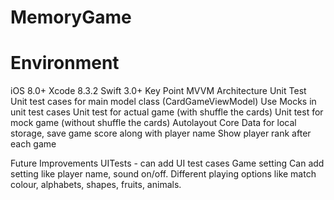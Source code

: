 # MemoryGame

# Environment
iOS 8.0+
Xcode 8.3.2
Swift 3.0+
Key Point
MVVM Architecture
Unit Test
Unit test cases for main model class (CardGameViewModel)
Use Mocks in unit test cases
Unit test for actual game (with shuffle the cards)
Unit test for mock game (without shuffle the cards)
Autolayout
Core Data for local storage, save game score along with player name
Show player rank after each game

Future Improvements
UITests - can add UI test cases 
Game setting 
Can add setting like player name, sound on/off.
Different playing options like match colour, alphabets, shapes, fruits, animals.
